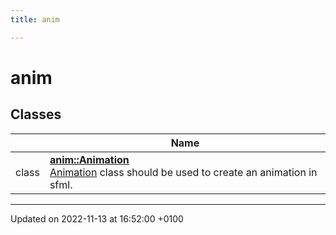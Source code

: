 ```yaml
---
title: anim

---
```


# anim



## Classes

|                | Name           |
| -------------- | -------------- |
| class | **[anim::Animation](Classes/classanim_1_1_animation.md)** <br>[Animation]() class should be used to create an animation in sfml.  |






-------------------------------

Updated on 2022-11-13 at 16:52:00 +0100